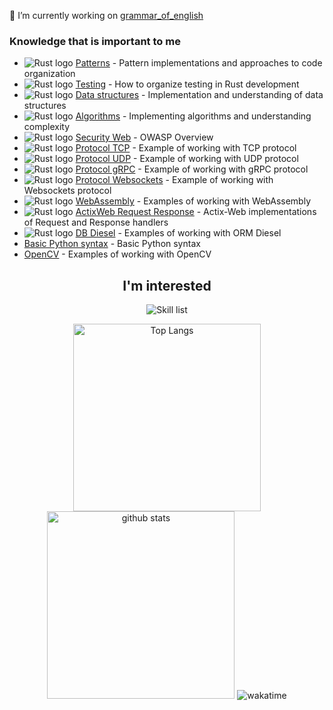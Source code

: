 🔭 I’m currently working on [grammar_of_english](https://github.com/Jekahome/grammar_of_english)

### Knowledge that is important to me
- ![Rust logo](https://www.rust-lang.org/logos/rust-logo-16x16-blk.png) [Patterns](https://github.com/Jekahome/Patterns) - Pattern implementations and approaches to code organization
- ![Rust logo](https://www.rust-lang.org/logos/rust-logo-16x16-blk.png) [Testing](https://github.com/Jekahome/Testing-in-Rust) - How to organize testing in Rust development
- ![Rust logo](https://www.rust-lang.org/logos/rust-logo-16x16-blk.png) [Data structures](https://github.com/Jekahome/Data-Structures) - Implementation and understanding of data structures
- ![Rust logo](https://www.rust-lang.org/logos/rust-logo-16x16-blk.png) [Algorithms](https://github.com/Jekahome/Algorithms) - Implementing algorithms and understanding complexity
- ![Rust logo](https://www.rust-lang.org/logos/rust-logo-16x16-blk.png) [Security Web](https://github.com/Jekahome/Security-Web) - OWASP Overview
- ![Rust logo](https://www.rust-lang.org/logos/rust-logo-16x16-blk.png) [Protocol TCP](https://github.com/Jekahome/TCP_Rust_example) - Example of working with TCP protocol
- ![Rust logo](https://www.rust-lang.org/logos/rust-logo-16x16-blk.png) [Protocol UDP](https://github.com/Jekahome/UDP_Rust_example) - Example of working with UDP protocol
- ![Rust logo](https://www.rust-lang.org/logos/rust-logo-16x16-blk.png) [Protocol gRPC](https://github.com/Jekahome/gRPC_example) - Example of working with gRPC protocol
- ![Rust logo](https://www.rust-lang.org/logos/rust-logo-16x16-blk.png) [Protocol Websockets](https://github.com/Jekahome/Websockets_Rust_example) - Example of working with Websockets protocol
- ![Rust logo](https://www.rust-lang.org/logos/rust-logo-16x16-blk.png) [WebAssembly](https://github.com/Jekahome/WebAssembly_Example) - Examples of working with WebAssembly
- ![Rust logo](https://www.rust-lang.org/logos/rust-logo-16x16-blk.png) [ActixWeb Request Response](https://github.com/Jekahome/Actix-Web-Request-and-Response) - Actix-Web implementations of Request and Response handlers
- ![Rust logo](https://www.rust-lang.org/logos/rust-logo-16x16-blk.png) [DB Diesel](https://github.com/Jekahome/DB_Diesel_Actor_Actix_example) - Examples of working with ORM Diesel
- [Basic Python syntax](https://github.com/Jekahome/Python_Example) - Basic Python syntax
- [OpenCV](https://github.com/Jekahome/OpenCV_example) - Examples of working with OpenCV

  
<h2 align="center">I'm interested</h2>
<p align="center">
  <picture>
    <img alt="Skill list" src="https://skillicons.dev/icons?i=rust,actix,raspberrypi,arduino,bash,c,git,github,graphql,ai,js,linux,md,postgres,sqlite&perline=5">
  </picture>
</p>

 <p align="center"> 
  <img alt="Top Langs" height="300px" src="https://github-readme-stats.vercel.app/api/top-langs/?username=jekahome&layout=donut&show_icons=true&theme=onedark" />
  <img alt="github stats" height="300px" src="https://github-readme-stats.vercel.app/api?username=jekahome&theme=onedark&show_icons=true" />
  <img alt="wakatime" src="https://github-readme-stats.vercel.app/api/wakatime?username=jekahome&layout=compact&theme=onedark" />
</p>
 
<!--
**Jekahome/Jekahome** is a ✨ _special_ ✨ repository because its `README.md` (this file) appears on your GitHub profile.

Here are some ideas to get you started:

- 🔭 I’m currently working on ...
- 🌱 I’m currently learning ...
- 👯 I’m looking to collaborate on ...
- 🤔 I’m looking for help with ...
- 💬 Ask me about ...
- 📫 How to reach me: ...
- 😄 Pronouns: ...
- ⚡ Fun fact: ...

https://github.com/tandpfun/skill-icons/blob/main/readme.md#icons-list
-->

